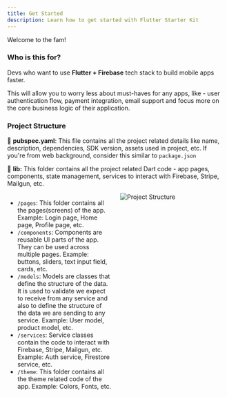 ```yaml
--- 
title: Get Started
description: Learn how to get started with Flutter Starter Kit
---
```


Welcome to the fam!

### Who is this for?

Devs who want to use **Flutter + Firebase** tech stack to build mobile apps faster.

This will allow you to worry less about must-haves for any apps, like - user authentication flow, payment integration, email support and focus more on the core business logic of their application.

### Project Structure

📝 **pubspec.yaml**: This file contains all the project related details like name, description, dependencies, SDK version, assets used in project, etc. If you're from web background, consider this similar to `package.json`

📁 **lib:** This folder contains all the project related Dart code - app pages, components, state management, services to interact with Firebase, Stripe, Mailgun, etc. 

<div style="display: flex; align-items: flex-start;">
  <div style="flex: 1; padding-right: 20px;">
    <ul>
      <li><code>/pages</code>: This folder contains all the pages(screens) of the app. Example: Login page, Home page, Profile page, etc.</li>
      <li><code>/components</code>: Components are reusable UI parts of the app. They can be used across multiple pages. Example: buttons, sliders, text input field, cards, etc.</li>
      <li><code>/models</code>: Models are classes that define the structure of the data. It is used to validate we expect to receive from any service and also to define the structure of the data we are sending to any service. Example: User model, product model, etc.</li>
      <li><code>/services</code>: Service classes contain the code to interact with Firebase, Stripe, Mailgun, etc. Example: Auth service, Firestore service, etc.</li>
      <li><code>/theme</code>: This folder contains all the theme related code of the app. Example: Colors, Fonts, etc.</li>
    </ul>
  </div>
  <div style="flex: 1;">
    <img src="../../public/project-structure.png" alt="Project Structure" style="max-width: 100%;" />
  </div>
</div>
